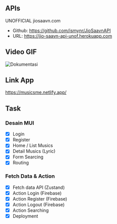 ## APIs
UNOFFICIAL jiosaavn.com
- Github: https://github.com/ismynr/JioSaavnAPI
- URL: https://jio-saavn-api-unof.herokuapp.com

## Video GIF
![Dokumentasi](https://github.com/ismynr/DTS4B-36-final/blob/main/dokumentasi.gif)

## Link App
https://musicsme.netlify.app/

## Task
### Desain MUI
- [x] Login
- [x] Register
- [x] Home / List Musics
- [x] Detail Musics (Lyric)
- [x] Form Searcing
- [x] Routing

### Fetch Data & Action
- [x] Fetch data API (Zustand)
- [x] Action Login (Firebase)
- [x] Action Register (Firebase)
- [x] Action Logout (Firebase)
- [x] Action Searching
- [x] Deployment
